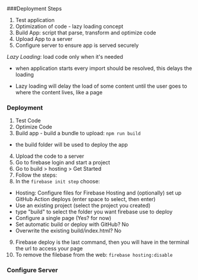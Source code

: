 ###Deployment Steps

1. Test application
2. Optimization of code - lazy loading concept
3. Build App: script that parse, transform and optimize code
4. Upload App to a server
5. Configure server to ensure app is served securely

_Lazy Loading_: load code only when it's needed

- when application starts every import should be resolved, this delays the loading

- Lazy loading will delay the load of some content until the user goes to where the content lives, like a page

### Deployment

1. Test Code
2. Optimize Code
3. Build app - build a bundle to upload: `npm run build`

- the build folder will be used to deploy the app

4. Upload the code to a server
5. Go to firebase login and start a project
6. Go to build > hosting > Get Started
7. Follow the steps:
8. In the `firebase init step` choose:

- Hosting: Configure files for Firebase Hosting and (optionally) set up GitHub Action deploys (enter space to select, then enter)
- Use an existing project (select the project you created)
- type "build" to select the folder you want firebase use to deploy
- Configure a single page (Yes? for now)
- Set automatic build or deploy with GitHub? No
- Overwrite the existing build/index.html? No

9. Firebase deploy is the last command, then you will have in the terminal the url to access your page
10. To remove the filebase from the web: `firebase hosting:disable`

### Configure Server
